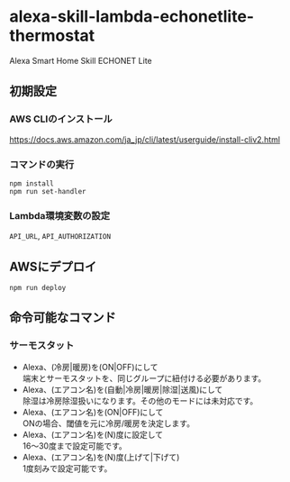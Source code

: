 # alexa-skill-lambda-echonetlite-thermostat

Alexa Smart Home Skill ECHONET Lite

## 初期設定
### AWS CLIのインストール
https://docs.aws.amazon.com/ja_jp/cli/latest/userguide/install-cliv2.html

### コマンドの実行
```
npm install
npm run set-handler
```

### Lambda環境変数の設定
`API_URL`, `API_AUTHORIZATION`

## AWSにデプロイ
```
npm run deploy
```

## 命令可能なコマンド
### サーモスタット
* Alexa、(冷房|暖房)を(ON|OFF)にして  
  端末とサーモスタットを、同じグループに紐付ける必要があります。
* Alexa、(エアコン名)を(自動|冷房|暖房|除湿|送風)にして  
  除湿は冷房除湿扱いになります。その他のモードには未対応です。
* Alexa、(エアコン名)を(ON|OFF)にして  
  ONの場合、閾値を元に冷房/暖房を決定します。
* Alexa、(エアコン名)を(N)度に設定して  
  16～30度まで設定可能です。
* Alexa、(エアコン名)を(N)度(上げて|下げて)  
  1度刻みで設定可能です。
